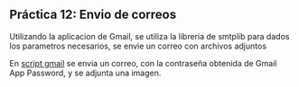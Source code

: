 ## Práctica 12: Envio de correos

Utilizando la aplicacion de Gmail, se utiliza la libreria de smtplib para dados los parametros necesarios, se envie un correo con archivos adjuntos

En [script gmail](./script_gmail.py) se envia un correo, con la contraseña obtenida de Gmail App Password, y se adjunta una imagen.